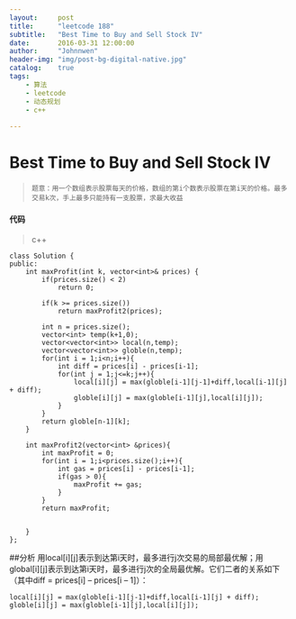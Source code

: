```yaml
---
layout:     post
title:      "leetcode 188"
subtitle:   "Best Time to Buy and Sell Stock IV"
date:       2016-03-31 12:00:00
author:     "Johnnwen"
header-img: "img/post-bg-digital-native.jpg"
catalog:    true
tags:
    - 算法
    - leetcode
    - 动态规划
    - c++
    
---
```


# Best Time to Buy and Sell Stock IV

>     题意：用一个数组表示股票每天的价格，数组的第i个数表示股票在第i天的价格。最多交易k次，手上最多只能持有一支股票，求最大收益
#### 代码

>c++

```
class Solution {
public:
    int maxProfit(int k, vector<int>& prices) {
        if(prices.size() < 2)
            return 0;
        
        if(k >= prices.size())
            return maxProfit2(prices);
        
        int n = prices.size();
        vector<int> temp(k+1,0);
        vector<vector<int>> local(n,temp);
        vector<vector<int>> globle(n,temp);
        for(int i = 1;i<n;i++){
            int diff = prices[i] - prices[i-1];
            for(int j = 1;j<=k;j++){
                local[i][j] = max(globle[i-1][j-1]+diff,local[i-1][j] + diff);
                globle[i][j] = max(globle[i-1][j],local[i][j]);
            }
        }
        return globle[n-1][k];
    }
    
    int maxProfit2(vector<int> &prices){
        int maxProfit = 0;
        for(int i = 1;i<prices.size();i++){
            int gas = prices[i] - prices[i-1];
            if(gas > 0){
                maxProfit += gas;
            }
        }
        return maxProfit;

        
    }
};
```
##分析
用local[i][j]表示到达第i天时，最多进行j次交易的局部最优解；用global[i][j]表示到达第i天时，最多进行j次的全局最优解。它们二者的关系如下（其中diff = prices[i] – prices[i – 1]）：<br>

	local[i][j] = max(globle[i-1][j-1]+diff,local[i-1][j] + diff);
    globle[i][j] = max(globle[i-1][j],local[i][j]);